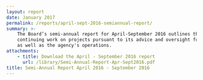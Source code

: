 ```yaml
---
layout: report
date: January 2017
permalink: /reports/april-sept-2016-semiannual-report/
summary: >-
    The Board’s semi-annual report for April-September 2016 outlines the Board’s
    continuing work on projects pursuant to its advice and oversight functions
    as well as the agency's operations.
attachments:
    - title: Download the April - September 2016 report
      url: /library/Semi-Annual-Report-Apr-Sept2016.pdf
title: Semi-Annual Report April 2016 - September 2016
---
```

